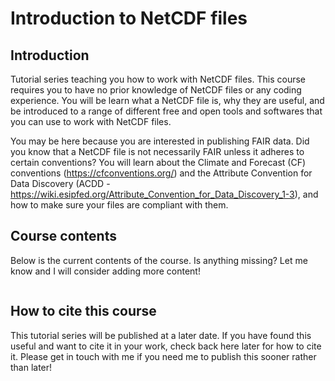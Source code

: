 # Introduction to NetCDF files

## Introduction

Tutorial series teaching you how to work with NetCDF files. This course requires you to have no prior knowledge of NetCDF files or any coding experience. You will be learn what a NetCDF file is, why they are useful, and be introduced to a range of different free and open tools and softwares that you can use to work with NetCDF files.

You may be here because you are interested in publishing FAIR data. Did you know that a NetCDF file is not necessarily FAIR unless it adheres to certain conventions? You will learn about the Climate and Forecast (CF) conventions (https://cfconventions.org/) and the Attribute Convention for Data Discovery (ACDD - https://wiki.esipfed.org/Attribute_Convention_for_Data_Discovery_1-3), and how to make sure your files are compliant with them.

## Course contents

Below is the current contents of the course. Is anything missing? Let me know and I will consider adding more content!

```{tableofcontents}
```

## How to cite this course

This tutorial series will be published at a later date. If you have found this useful and want to cite it in your work, check back here later for how to cite it. Please get in touch with me if you need me to publish this sooner rather than later!